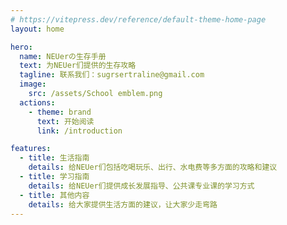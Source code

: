 ```yaml
---
# https://vitepress.dev/reference/default-theme-home-page
layout: home

hero:
  name: NEUerの生存手册
  text: 为NEUer们提供的生存攻略
  tagline: 联系我们：sugrsertraline@gmail.com
  image:
    src: /assets/School emblem.png
  actions:
    - theme: brand
      text: 开始阅读
      link: /introduction

features:
  - title: 生活指南
    details: 给NEUer们包括吃喝玩乐、出行、水电费等多方面的攻略和建议
  - title: 学习指南
    details: 给NEUer们提供成长发展指导、公共课专业课的学习方式
  - title: 其他内容
    details: 给大家提供生活方面的建议，让大家少走弯路
---
```

